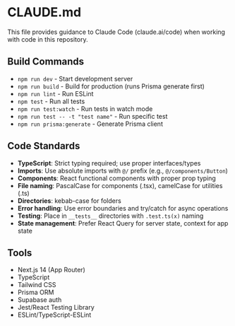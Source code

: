 # CLAUDE.md

This file provides guidance to Claude Code (claude.ai/code) when working with code in this repository.

## Build Commands

- `npm run dev` - Start development server
- `npm run build` - Build for production (runs Prisma generate first)
- `npm run lint` - Run ESLint
- `npm test` - Run all tests
- `npm run test:watch` - Run tests in watch mode
- `npm run test -- -t "test name"` - Run specific test
- `npm run prisma:generate` - Generate Prisma client

## Code Standards

- **TypeScript**: Strict typing required; use proper interfaces/types
- **Imports**: Use absolute imports with `@/` prefix (e.g., `@/components/Button`)
- **Components**: React functional components with proper prop typing
- **File naming**: PascalCase for components (.tsx), camelCase for utilities (.ts)
- **Directories**: kebab-case for folders
- **Error handling**: Use error boundaries and try/catch for async operations
- **Testing**: Place in `__tests__` directories with `.test.ts(x)` naming
- **State management**: Prefer React Query for server state, context for app state

## Tools

- Next.js 14 (App Router)
- TypeScript
- Tailwind CSS
- Prisma ORM
- Supabase auth
- Jest/React Testing Library
- ESLint/TypeScript-ESLint
